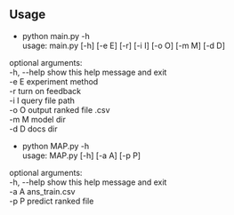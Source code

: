 ## Usage
* python main.py -h  
usage: main.py [-h] [-e E] [-r] [-i I] [-o O] [-m M] [-d D]    
   
optional arguments:   
  -h, --help  show this help message and exit  
  -e E        experiment method  
  -r          turn on feedback  
  -i I        query file path  
  -o O        output ranked file .csv  
  -m M        model dir  
  -d D        docs dir  



* python MAP.py -h  
usage: MAP.py [-h] [-a A] [-p P]  

optional arguments:  
  -h, --help  show this help message and exit  
  -a A        ans_train.csv  
  -p P        predict ranked file  


